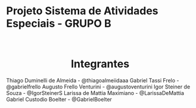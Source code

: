 # Projeto Sistema de Atividades Especiais - GRUPO B

<br><h1 align="center">Integrantes</h1>

Thiago Duminelli de Almeida - @thiagoalmeiidaaa
Gabriel Tassi Frelo - @gabrielfrello
Augusto Frello Venturini - @augustoventurini
Igor Steiner de Souza - @IgorSteinerS
Larissa de Mattia Maximiano - @LarissaDeMattia
Gabriel Custodio Boelter - @GabrielBoelter
